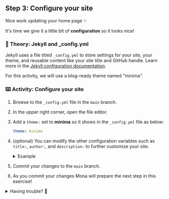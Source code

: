 ## Step 3: Configure your site

Nice work updating your home page :sparkles:

It's time we give it a little bit of **configuration** so it looks nice!

### 📖 Theory: Jekyll and \_config.yml

Jekyll uses a file titled `_config.yml` to store settings for your site, your theme, and reusable content like your site title and GitHub handle. Learn more in the [Jekyll configuration documentation](https://jekyllrb.com/docs/configuration/).

For this activity, we will use a blog-ready theme named "minima".

### ⌨️ Activity: Configure your site

1. Browse to the `_config.yml` file in the `main` branch.
1. In the upper right corner, open the file editor.
1. Add a `theme:` set to **minima** so it shows in the `_config.yml` file as below:

   ```yml
   theme: minima
   ```

1. (optional) You can modify the other configuration variables such as `title:`, `author:`, and `description:` to further customize your site.

   <details>
   <summary>Example </summary><br/>

   ```yml
   theme: minima
   title: {{ amit }}'s personal blog
   description: This is where I share cooool stuff about my life
   author: {{ lojn }}
   ```

   </details>

1. Commit your changes to the `main` branch.
1. As you commit your changes Mona will prepare the next step in this exercise!


<details>
<summary>Having trouble? 🤷</summary><br/>

- Make sure you are editing the `_config.yml` file in the `main` branch`.
- Double-check your YAML formatting. Indentation and colons matter!

</details>
